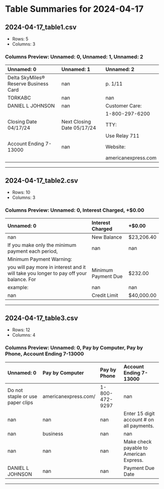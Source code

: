 # Table Summaries for 2024-04-17

## 2024-04-17_table1.csv
- Rows: 5
- Columns: 3
### Columns Preview: Unnamed: 0, Unnamed: 1, Unnamed: 2

| Unnamed: 0                            | Unnamed: 1                 | Unnamed: 2          |
|:--------------------------------------|:---------------------------|:--------------------|
| Delta SkyMiles® Reserve Business Card | nan                        | p. 1/11             |
| TORKABC                               | nan                        | nan                 |
| DANIEL L JOHNSON                      | nan                        | Customer Care:      |
|                                       |                            | 1-800-297-6200      |
| Closing Date 04/17/24                 | Next Closing Date 05/17/24 | TTY:                |
|                                       |                            | Use Relay 711       |
| Account Ending 7-13000                | nan                        | Website:            |
|                                       |                            | americanexpress.com |

---
## 2024-04-17_table2.csv
- Rows: 10
- Columns: 3
### Columns Preview: Unnamed: 0, Interest Charged, +$0.00

| Unnamed: 0                                                                                        | Interest Charged    | +$0.00     |
|:--------------------------------------------------------------------------------------------------|:--------------------|:-----------|
| nan                                                                                               | New Balance         | $23,206.40 |
| If you make  only  the minimum  payment  each  period,                                            | nan                 | nan        |
| Minimum Payment Warning:                                                                          |                     |            |
| you  will pay  more  in interest  and  it will take  you  longer  to pay  off your  balance.  For | Minimum Payment Due | $232.00    |
| example:                                                                                          | nan                 | nan        |
| nan                                                                                               | Credit Limit        | $40,000.00 |

---
## 2024-04-17_table3.csv
- Rows: 12
- Columns: 4
### Columns Preview: Unnamed: 0, Pay by Computer, Pay by Phone, Account Ending 7-13000

| Unnamed: 0                       | Pay by Computer      | Pay by Phone   | Account Ending 7-13000                    |
|:---------------------------------|:---------------------|:---------------|:------------------------------------------|
| Do not staple or use paper clips | americanexpress.com/ | 1-800-472-9297 | nan                                       |
| nan                              | nan                  | nan            | Enter 15 digit account # on all payments. |
| nan                              | business             | nan            | nan                                       |
| nan                              | nan                  | nan            | Make check payable to American Express.   |
| DANIEL L JOHNSON                 | nan                  | nan            | Payment Due Date                          |

---